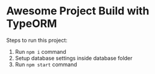 # Awesome Project Build with TypeORM

Steps to run this project:

1. Run `npm i` command
2. Setup database settings inside database folder
3. Run `npm start` command
